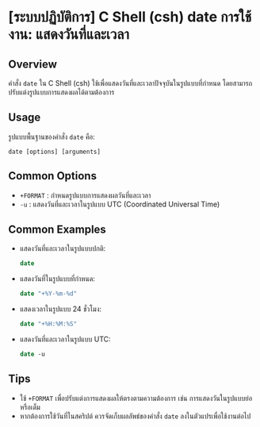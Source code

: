 # [ระบบปฏิบัติการ] C Shell (csh) date การใช้งาน: แสดงวันที่และเวลา

## Overview
คำสั่ง `date` ใน C Shell (csh) ใช้เพื่อแสดงวันที่และเวลาปัจจุบันในรูปแบบที่กำหนด โดยสามารถปรับแต่งรูปแบบการแสดงผลได้ตามต้องการ

## Usage
รูปแบบพื้นฐานของคำสั่ง `date` คือ:

```
date [options] [arguments]
```

## Common Options
- `+FORMAT` : กำหนดรูปแบบการแสดงผลวันที่และเวลา
- `-u` : แสดงวันที่และเวลาในรูปแบบ UTC (Coordinated Universal Time)

## Common Examples
- แสดงวันที่และเวลาในรูปแบบปกติ:
  ```csh
  date
  ```

- แสดงวันที่ในรูปแบบที่กำหนด:
  ```csh
  date "+%Y-%m-%d"
  ```

- แสดงเวลาในรูปแบบ 24 ชั่วโมง:
  ```csh
  date "+%H:%M:%S"
  ```

- แสดงวันที่และเวลาในรูปแบบ UTC:
  ```csh
  date -u
  ```

## Tips
- ใช้ `+FORMAT` เพื่อปรับแต่งการแสดงผลให้ตรงตามความต้องการ เช่น การแสดงวันในรูปแบบย่อหรือเต็ม
- หากต้องการใช้วันที่ในสคริปต์ ควรจัดเก็บผลลัพธ์ของคำสั่ง `date` ลงในตัวแปรเพื่อใช้งานต่อไป